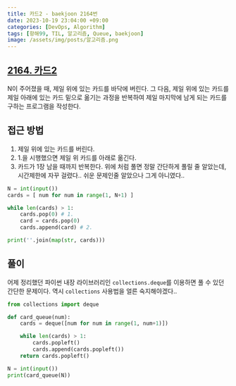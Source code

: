 ```yaml
---
title: 카드2 - baekjoon 2164번
date: 2023-10-19 23:04:00 +09:00
categories: [DevOps, Algorithm]
tags: [항해99, TIL, 알고리즘, Queue, baekjoon]
image: /assets/img/posts/알고리즘.png
---
```


## [2164. 카드2](https://www.acmicpc.net/problem/2164)

N이 주어졌을 때, 제일 위에 있는 카드를 바닥에 버린다. 그 다음, 제일 위에 있는 카드를 제일 아래에 있는 카드 밑으로 옮기는 과정을 반복하여 제일 마지막에 남게 되는 카드를 구하는 프로그램을 작성한다.

## 접근 방법
1. 제일 위에 있는 카드를 버린다.
2. 1.을 시행했으면 제일 위 카드를 아래로 옮긴다.
3. 카드가 1장 남을 때까지 반복한다.
위에 처럼 풀면 정말 간단하게 풀릴 줄 알았는데, 시간제한에 자꾸 걸렸다.. 쉬운 문제인줄 알았으나 그게 아니였다..

```python
N = int(input())
cards = [ num for num in range(1, N+1) ]

while len(cards) > 1:
    cards.pop(0) # 1.
    card = cards.pop(0)
    cards.append(card) # 2.

print(''.join(map(str, cards)))
```

## 풀이
어제 정리했던 파이썬 내장 라이브러리인 `collections.deque`를 이용하면 풀 수 있던 간단한 문제이다. 역시 `collections` 사용법을 얼른 숙지해야겠다..

```python
from collections import deque

def card_queue(num):
    cards = deque([num for num in range(1, num+1)])

    while len(cards) > 1:
        cards.popleft()
        cards.append(cards.popleft())
    return cards.popleft()

N = int(input())
print(card_queue(N))
```